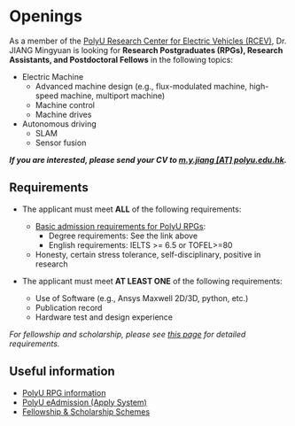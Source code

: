 # Openings
As a member of the [PolyU Research Center for Electric Vehicles (RCEV)](https://www.polyu.edu.hk/rcev/), Dr. JIANG Mingyuan is looking for **Research Postgraduates (RPGs), Research Assistants, and Postdoctoral Fellows** in the following topics:
- Electric Machine
    - Advanced machine design (e.g., flux-modulated machine, high-speed machine, multiport machine)
    - Machine control
    - Machine drives
- Autonomous driving
    - SLAM
    - Sensor fusion

***If you are interested, please send your CV to [m.y.jiang [AT] polyu.edu.hk](mailto:m.y.jiang@polyu.edu.hk).***

## Requirements
- The applicant must meet **ALL** of the following requirements:

  - [Basic admission requirements for PolyU RPGs](https://www.polyu.edu.hk/study/pg/research-postgraduate/admission-requirements-rpg):
    - Degree requirements: See the link above
    - English requirements: IELTS >= 6.5 or TOFEL>=80
  - Honesty, certain stress tolerance, self-disciplinary, positive in research

- The applicant must meet **AT LEAST ONE** of the following requirements:
  - Use of Software (e.g., Ansys Maxwell 2D/3D, python, etc.)
  - Publication record
  - Hardware test and design experience

*For fellowship and scholarship, please see [this page](https://www.polyu.edu.hk/gs/prospective-students/fellowship-scholarship-schemes/) for detailed requirements.*

## Useful information
- [PolyU RPG information](https://www.polyu.edu.hk/study/pg/research-postgraduate)
- [PolyU eAdmission (Apply System)](https://www38.polyu.edu.hk/eAdmission/index.do)
- [Fellowship & Scholarship Schemes](https://www.polyu.edu.hk/gs/prospective-students/fellowship-scholarship-schemes/)
